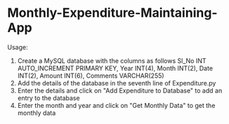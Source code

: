 # Monthly-Expenditure-Maintaining-App
Usage:
1. Create a MySQL database with the columns as follows
Sl_No INT AUTO_INCREMENT PRIMARY KEY, Year INT(4), Month INT(2), Date INT(2), Amount INT(6), Comments VARCHAR(255)
2. Add the details of the database in the seventh line of Expenditure.py
3. Enter the details and click on "Add Expenditure to Database" to add an entry to the database
4. Enter the month and year and click on "Get Monthly Data" to get the monthly data
